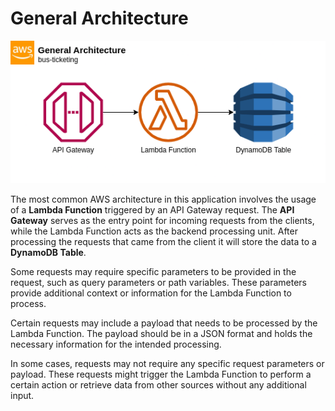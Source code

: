 # General Architecture

![general-architecture](../../assets/img/general-architecture.png)

The most common AWS architecture in this application involves the usage of a **Lambda Function** triggered by an API Gateway request. The **API Gateway** serves as the entry point for incoming requests from the clients, while the Lambda Function acts as the backend processing unit. After processing the requests that came from the client it will store the data to a **DynamoDB Table**.

Some requests may require specific parameters to be provided in the request, such as query parameters or path variables. These parameters provide additional context or information for the Lambda Function to process.

Certain requests may include a payload that needs to be processed by the Lambda Function. The payload should be in a JSON format and holds the necessary information for the intended processing.

In some cases, requests may not require any specific request parameters or payload. These requests might trigger the Lambda Function to perform a certain action or retrieve data from other sources without any additional input.